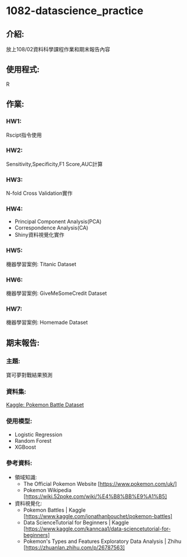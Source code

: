 # 1082-datascience_practice
## 介紹:
放上108/02資料科學課程作業和期末報告內容
## 使用程式:
R
## 作業:
### HW1:
Rscipt指令使用
### HW2:
Sensitivity,Specificity,F1 Score,AUC計算
### HW3:
N-fold Cross Validation實作
### HW4:
* Principal Component Analysis(PCA)
* Correspondence Analysis(CA)
* Shiny資料視覺化實作
### HW5:
機器學習案例: Titanic Dataset
### HW6:
機器學習案例: GiveMeSomeCredit Dataset
### HW7:
機器學習案例: Homemade Dataset
## 期末報告:
### 主題:
寶可夢對戰結果預測
### 資料集:
[Kaggle: Pokemon Battle Dataset](https://www.kaggle.com/terminus7/pokemon-challenge)
### 使用模型:
* Logistic Regression
* Random Forest
* XGBoost
### 參考資料:
* 領域知識:
  * The Official Pokemon Website [https://www.pokemon.com/uk/]
  * Pokemon Wikipedia [https://wiki.52poke.com/wiki/%E4%B8%BB%E9%A1%B5]
* 資料視覺化:
  * Pokemon Battles | Kaggle [https://www.kaggle.com/jonathanbouchet/pokemon-battles]
  * Data ScienceTutorial for Beginners | Kaggle [https://www.kaggle.com/kanncaa1/data-sciencetutorial-for-beginners]
  * Pokemon's Types and Features Exploratory Data Analysis | Zhihu [https://zhuanlan.zhihu.com/p/26787563]
